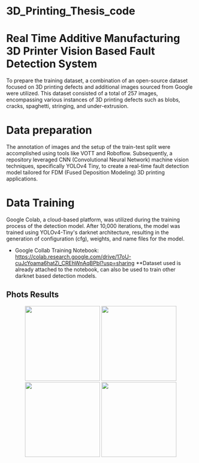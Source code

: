 # 3D_Printing_Thesis_code

# Real Time Additive Manufacturing 3D Printer Vision Based Fault Detection System

To prepare the training dataset, a combination of an open-source dataset focused on 3D printing defects and additional images sourced from Google were utilized. This dataset consisted of a total of 257 images, encompassing various instances of 3D printing defects such as blobs, cracks, spaghetti, stringing, and under-extrusion.

# Data preparation

The annotation of images and the setup of the train-test split were accomplished using tools like VOTT and Roboflow. Subsequently, a repository leveraged CNN (Convolutional Neural Network) machine vision techniques, specifically YOLOv4 Tiny, to create a real-time fault detection model tailored for FDM (Fused Deposition Modeling) 3D printing applications.

# Data Training

Google Colab, a cloud-based platform, was utilized during the training process of the detection model. After 10,000 iterations, the model was trained using YOLOv4-Tiny's darknet architecture, resulting in the generation of configuration (cfg), weights, and name files for the model.

- Google Collab Training Notebook: https://colab.research.google.com/drive/17oU-cuJcYoama6hatZi_CREhWnAqBPbl?usp=sharing
  \*\*Dataset used is already attached to the notebook, can also be used to train other darknet based detection models.

## Phots Results

<p align="center"> 
  <img src="https://user-images.githubusercontent.com/97860488/221027525-6e94f1a6-ceb2-4aac-9ea8-de85c1d312c3.PNG" height= "200"/> <img src="https://user-images.githubusercontent.com/97860488/221027527-a28a3d89-a600-4375-9def-043eb58dd41a.PNG" height= "200"/>
 <img src="https://user-images.githubusercontent.com/97860488/221027509-fbf21184-b47b-405a-b738-b0e21af380d1.PNG" height= "200"/> <img src="https://user-images.githubusercontent.com/97860488/221027499-da13a9b1-4ab6-4b05-9d3f-cac1cbe3298e.PNG" height= "200"/>
</p>
